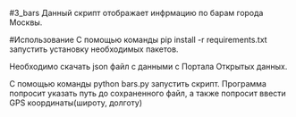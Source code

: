 #3_bars
Данный скрипт отображает инфрмацию по барам города Москвы.

#Использование 
С помощью команды pip install -r requirements.txt запустить установку необходимых пакетов.

Необходимо скачать json файл с данными c Портала Открытых данных.

С помощью команды python bars.py запустить скрипт.
Программа попросит указать путь до сохраненного файл, а также попросит ввести GPS координаты(широту, долготу)
